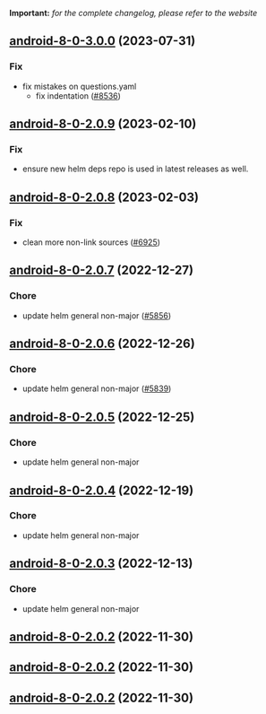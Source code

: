 **Important:**
*for the complete changelog, please refer to the website*









## [android-8-0-3.0.0](https://github.com/truecharts/charts/compare/android-8-0-2.0.9...android-8-0-3.0.0) (2023-07-31)

### Fix

- fix mistakes on questions.yaml
  - fix indentation ([#8536](https://github.com/truecharts/charts/issues/8536))
  
  


## [android-8-0-2.0.9](https://github.com/truecharts/charts/compare/android-8-0-2.0.8...android-8-0-2.0.9) (2023-02-10)

### Fix

- ensure new helm deps repo is used in latest releases as well.
  
  


## [android-8-0-2.0.8](https://github.com/truecharts/charts/compare/android-8-0-2.0.7...android-8-0-2.0.8) (2023-02-03)

### Fix

-  clean more non-link sources ([#6925](https://github.com/truecharts/charts/issues/6925))
  
  


## [android-8-0-2.0.7](https://github.com/truecharts/charts/compare/android-8-0-2.0.6...android-8-0-2.0.7) (2022-12-27)

### Chore

- update helm general non-major ([#5856](https://github.com/truecharts/charts/issues/5856))
  
  


## [android-8-0-2.0.6](https://github.com/truecharts/charts/compare/android-8-0-2.0.5...android-8-0-2.0.6) (2022-12-26)

### Chore

- update helm general non-major ([#5839](https://github.com/truecharts/charts/issues/5839))
  
  


## [android-8-0-2.0.5](https://github.com/truecharts/charts/compare/android-8-0-2.0.4...android-8-0-2.0.5) (2022-12-25)

### Chore

- update helm general non-major
  
  


## [android-8-0-2.0.4](https://github.com/truecharts/charts/compare/android-8-0-2.0.3...android-8-0-2.0.4) (2022-12-19)

### Chore

- update helm general non-major
  
  


## [android-8-0-2.0.3](https://github.com/truecharts/charts/compare/android-8-0-2.0.2...android-8-0-2.0.3) (2022-12-13)

### Chore

- update helm general non-major
  
  


## [android-8-0-2.0.2](https://github.com/truecharts/charts/compare/android-8-0-2.0.1...android-8-0-2.0.2) (2022-11-30)




## [android-8-0-2.0.2](https://github.com/truecharts/charts/compare/android-8-0-2.0.1...android-8-0-2.0.2) (2022-11-30)




## [android-8-0-2.0.2](https://github.com/truecharts/charts/compare/android-8-0-2.0.1...android-8-0-2.0.2) (2022-11-30)




